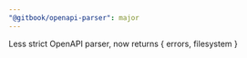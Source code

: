 ```yaml
---
"@gitbook/openapi-parser": major
---
```


Less strict OpenAPI parser, now returns { errors, filesystem }
